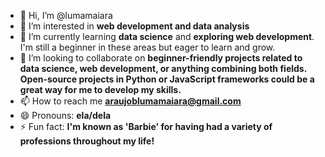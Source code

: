- 👋 Hi, I’m @lumamaiara
- 👀 I’m interested in **web development and data analysis**
- 🌱 I’m currently learning **data science** and **exploring web development**. I'm still a beginner in these areas but eager to learn and grow.
- 💞️ I’m looking to collaborate on **beginner-friendly projects related to data science, web development, or anything combining both fields. Open-source projects in Python or JavaScript frameworks could be a great way for me to develop my skills.**
- 📫 How to reach me **[araujoblumamaiara@gmail.com](mailto:araujoblumamaiara@gmail.com)**
- 😄 Pronouns: **ela/dela**
- ⚡ Fun fact: **I'm known as 'Barbie' for having had a variety of professions throughout my life!**
